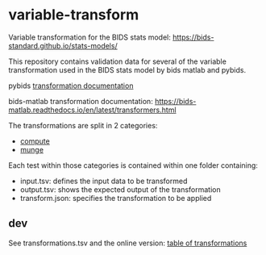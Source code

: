 # variable-transform

Variable transformation for the BIDS stats model:
https://bids-standard.github.io/stats-models/

This repository contains validation data for several of the variable
transformation used in the BIDS stats model by bids matlab and pybids.

pybids [transformation documentation](https://docs.google.com/document/d/1uxN6vPWbC7ciAx2XWtT5Y-lBrdckZKpPdNUNpwRxHoU/edit#heading=h.kuzdziksbkpm)

bids-matlab transformation documentation:
https://bids-matlab.readthedocs.io/en/latest/transformers.html

The transformations are split in 2 categories:

- [compute](spec/compute.md)
- [munge](spec/munge.md)

Each test within those categories is contained within one folder containing:

- input.tsv: defines the input data to be transformed
- output.tsv: shows the expected output of the transformation
- transform.json: specifies the transformation to be applied

## dev

See transformations.tsv and the online version:
[table of transformations](https://docs.google.com/spreadsheets/d/1_BykMB9Uybe9javHDwGtQVBC7jqi36eTGpibJsGC8t4/edit#gid=0)
